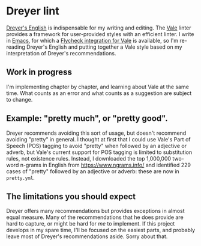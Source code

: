 # Dreyer lint

[Dreyer's English](https://www.amazon.com/Dreyers-English-Utterly-Correct-Clarity/dp/0812995708) is indispensable for my writing and editing. The [Vale](https://github.com/errata-ai/vale) linter provides a framework for user-provided styles with an efficient linter. I write in [Emacs](https://www.gnu.org/software/emacs/), for which a [Flycheck integration for Vale](https://github.com/abingham/flycheck-vale) is available, so I'm re-reading Dreyer's English and putting together a Vale style based on my interpretation of Dreyer's recommendations.

## Work in progress

I'm implementing chapter by chapter, and learning about Vale at the same time.  What counts as an error and what counts as a suggestion are subject to change.

## Example: "pretty much", or "pretty good". 

Dreyer recommends avoiding this sort of usage, but doesn't recommend avoiding "pretty" in general. I thought at first that I could use Vale's Part of Speech (POS) tagging to avoid "pretty" when followed by an adjective or adverb, but Vale's current support for POS tagging is limited to substitution rules, not existence rules. Instead, I downloaded the top 1,000,000 two-word n-grams in English from <https://www.ngrams.info/> and identified 229 cases of "pretty"  followed by an adjective or adverb: these are now in `pretty.yml`.

## The limitations you should expect

Dreyer offers many recommendations but provides exceptions in almost equal measure. Many of the recommendations that he does provide are hard to capture, or might be hard for *me* to implement. If this project develops in my spare time, I'll be focused on the easiest parts, and probably leave most of Dreyer's recommendations aside. Sorry about that.

